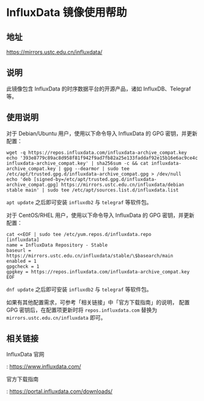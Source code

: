 # InfluxData 镜像使用帮助

## 地址

<https://mirrors.ustc.edu.cn/influxdata/>

## 说明

此镜像包含 InfluxData 的时序数据平台的开源产品，诸如 InfluxDB、Telegraf
等。

## 使用说明

对于 Debian/Ubuntu 用户，使用以下命令导入 InfluxData 的 GPG
密钥，并更新配置：

    wget -q https://repos.influxdata.com/influxdata-archive_compat.key
    echo '393e8779c89ac8d958f81f942f9ad7fb82a25e133faddaf92e15b16e6ac9ce4c influxdata-archive_compat.key' | sha256sum -c && cat influxdata-archive_compat.key | gpg --dearmor | sudo tee /etc/apt/trusted.gpg.d/influxdata-archive_compat.gpg > /dev/null
    echo 'deb [signed-by=/etc/apt/trusted.gpg.d/influxdata-archive_compat.gpg] https://mirrors.ustc.edu.cn/influxdata/debian stable main' | sudo tee /etc/apt/sources.list.d/influxdata.list

`apt update` 之后即可安装 `influxdb2` 与 `telegraf` 等软件包。

对于 CentOS/RHEL 用户，使用以下命令导入 InfluxData 的 GPG
密钥，并更新配置：

    cat <<EOF | sudo tee /etc/yum.repos.d/influxdata.repo
    [influxdata]
    name = InfluxData Repository - Stable
    baseurl = https://mirrors.ustc.edu.cn/influxdata/stable/\$basearch/main
    enabled = 1
    gpgcheck = 1
    gpgkey = https://repos.influxdata.com/influxdata-archive_compat.key
    EOF

`dnf update` 之后即可安装 `influxdb2` 与 `telegraf` 等软件包。

如果有其他配置需求，可参考「相关链接」中「官方下载指南」的说明， 配置
GPG 密钥后，在配置项更新时将 `repos.influxdata.com` 替换为
`mirrors.ustc.edu.cn/influxdata` 即可。

## 相关链接

InfluxData 官网

:   <https://www.influxdata.com/>

官方下载指南

:   <https://portal.influxdata.com/downloads/>

